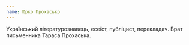 ```yaml
---
name: Юрко Прохасько
---
```


Український літературознавець, есеїст, публіцист, перекладач. Брат письменника
Тараса Прохаська.
